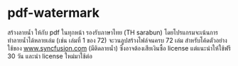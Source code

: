 # pdf-watermark
สร้างลายน้ำ ให้กับ pdf ในทุกหน้า รองรับภาษาไทย (TH sarabun) โดยโปรแกรมจะเน้นการทำลายน้ำได้หลายเล่ม (เช่น เล่มที่ 1 ของ 72) จะวนลูปสร้างไฟล์จนครบ 72 เล่ม สำหรับโค้ดตัวอย่างใช้ของ  www.syncfusion.com (มีติดลายน้ำ)  ซึ่งอาจต้องเสียเงินซื้อ license แต่แนะนำให้ใช้ฟรี 30 วัน และนำ license ใหม่มาใช้ต่อ


